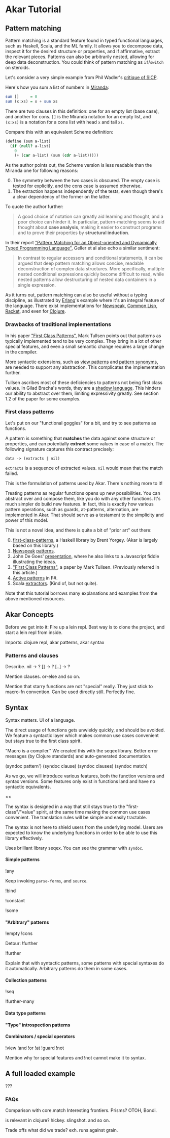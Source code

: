 # Akar Tutorial

## Pattern matching

Pattern matching is a standard feature found in typed functional languages, such as Haskell, Scala, and the ML family. It allows you to decompose data, inspect it for the desired structure or properties, and if affirmative, extract the relevant pieces. Patterns can also be arbitrarily nested, allowing for deep data deconstruction. You could think of pattern matching as `if`/`switch` on steroids.

Let's consider a very simple example from Phil Wadler's [critique of SICP](http://www.cs.kent.ac.uk/people/staff/dat/miranda/wadler87.pdf).

Here's how you sum a list of numbers in [Miranda](https://en.wikipedia.org/wiki/Miranda_programming_language):

```haskell
sum []     = 0
sum (x:xs) = x + sum xs
```

There are two clauses in this definition: one for an empty list (base case), and another for cons. `[]` is the Miranda notation for an empty list, and `(x:xs)` is a notation for a cons list with head `x` and tail `xs`.

Compare this with an equivalent Scheme definition:

```scheme
(define (sum a-list)
  (if (null? a-list)
    0
    (+ (car a-list) (sum (cdr a-list))))) 
```

As the author points out, the Scheme version is less readable than the Miranda one for following reasons:

0. The symmetry between the two cases is obscured. The empty case is tested for explicitly, and the cons case is assumed otherwise.
0. The extraction happens independently of the tests, even though there's a clear dependency of the former on the latter. 

To quote the author further:   

> A good choice of notation can greatly aid learning and thought, and a poor choice can hinder it. In particular, pattern-matching seems to aid thought about **case analysis**, making it easier to construct programs and to prove their properties by **structural induction**.

In their report ["Pattern Matching for an Object-oriented and Dynamically Typed Programming Language"](https://publishup.uni-potsdam.de/files/4204/tbhpi36.pdf), Geller et al also echo a similar sentiment:

> In contrast to regular accessors and conditional statements, it can be argued that deep pattern matching allows concise, readable deconstruction of complex data structures. More specifically, multiple nested conditional expressions quickly become difficult to read, while nested patterns allow destructuring of nested data containers in a single expression.

As it turns out, pattern matching can also be useful without a typing discipline, as illustrated by [Erlang](http://learnyousomeerlang.com/syntax-in-functions)'s example where it's an integral feature of the language. There exist implementations for [Newspeak](http://gbracha.blogspot.de/2010/06/patterns-as-objects-in-newspeak.html), [Common Lisp](https://github.com/m2ym/optima), [Racket](http://docs.racket-lang.org/reference/match.html), and even for [Clojure](https://github.com/clojure/core.match).

### Drawbacks of traditional implementations

In his paper ["First Class Patterns"](www.cs.yale.edu/~tullsen/patterns.ps), Mark Tullsen points out that patterns as typically implemented tend to be very complex. They bring in a lot of other special features, and even a small semantic change requires a large change in the compiler.

More syntactic extensions, such as [view patterns](https://ghc.haskell.org/trac/ghc/wiki/ViewPatterns) and [pattern synonyms](https://ghc.haskell.org/trac/ghc/wiki/PatternSynonyms), are needed to support any abstraction. This complicates the implementation further.
 
Tullsen ascribes most of these deficiencies to patterns not being first class values. In Gilad Bracha's words, they are a [shadow language](http://gbracha.blogspot.de/2014/09/a-domain-of-shadows.html). This hinders our ability to abstract over them, limiting expressivity greatly. See section 1.2 of the paper for some examples.

### First class patterns

Let's put on our "functional goggles" for a bit, and try to see patterns as functions.

A pattern is something that **matches** the data against some structure or properties, and can potentially **extract** some values in case of a match. The following signature captures this contract precisely:
 
```
data -> (extracts | nil)
```

`extracts` is a sequence of extracted values. `nil` would mean that the match failed.

This is the formulation of patterns used by Akar. There's nothing more to it!

Treating patterns as regular functions opens up new possibilities. You can abstract over and compose them, like you do with any other functions. It's much simpler do build new features. In fact, this is exactly how various pattern operations, such as guards, at-patterns, alternation, are implemented in Akar. That should serve as a testament to the simplicity and power of this model.

This is not a novel idea, and there is quite a bit of "prior art" out there:

0. [first-class-patterns](http://hackage.haskell.org/package/first-class-patterns), a Haskell library by Brent Yorgey. (Akar is largely based on this library.) 
0. [Newspeak](http://gbracha.blogspot.de/2010/06/patterns-as-objects-in-newspeak.html) [patterns](https://publishup.uni-potsdam.de/files/4204/tbhpi36.pdf).
0. John De Goes' [presentation](http://www.slideshare.net/jdegoes/firstclass-patterns), where he also links to a Javascript fiddle illustrating the ideas.
0. ["First Class Patterns"](www.cs.yale.edu/~tullsen/patterns.ps), a paper by Mark Tullsen. (Previously referred in this article.)
0. [Active patterns](http://fsharpforfunandprofit.com/posts/convenience-active-patterns/) in F#.
0. Scala [extractors](http://lampwww.epfl.ch/~emir/written/MatchingObjectsWithPatterns-TR.pdf). (Kind of, but not quite).

Note that this tutorial borrows many explanations and examples from the above mentioned resources.

## Akar Concepts

Before we get into it: Fire up a lein repl. Best way is to clone the project, and start a lein repl from inside. 

Imports: clojure repl, akar patterns, akar syntax

### Patterns and clauses

Describe.
nil -> ?
[] -> ?
[..] -> ?

Mention clauses. or-else and so on.

Mention that starry functions are not "special" really. They just stick to macro-fn convention. Can be used directly still. Perfectly fine.
 
## Syntax

Syntax matters. UI of a language. 

The direct usage of functions gets unwieldy quickly, and should be avoided. We feature a syntactic layer which makes common use cases convenient but stays true to the first class spirit.
 
"Macro is a compiler." We created this with the seqex library. Better error messages (by Clojure standards) and auto-generated documentation.
  
(syndoc pattern')
(syndoc clause)
(syndoc clauses)
(syndoc match)

As we go, we will introduce various features, both the function versions and syntax versions. Some features only exist in functions land and have no syntactic equivalents.

<< 

The syntax is designed in a way that still stays true to the "first-class"/"value" spirit, at the same time making the common use cases convenient. The translation rules will be simple and easily tractable. 

The syntax is not here to shield users from the underlying model. Users are expected to know the underlying functions in order to be able to use this library effectively.

Uses brilliant library seqex. You can see the grammar with `syndoc`. 

>>

#### Simple patterns

!any 

Keep invoking `parse-forms`, and `source`.

!bind 

!constant

!some

#### "Arbitrary" patterns

!empty
!cons

Detour: !further 

!further

Explain that with syntactic patterns, some patterns with special syntaxes do it automatically. Arbitrary patterns do them in some cases.

#### Collection patterns

!seq

!further-many

#### Data type patterns

#### "Type" introspection patterns

#### Combinators / special operators

!view !and !or !at !guard !not 

Mention why !or special features and !not cannot make it to syntax.

## A full loaded example

???

### FAQs
Comparison with core.match
Interesting frontiers. Prisms? OTOH, Bondi.

is relevant in clojure? hickey. slingshot. and so on.

Trade offs 
what did we trade? exh. runs against grain.


